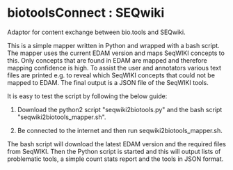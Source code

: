 # biotoolsConnect : SEQwiki
Adaptor for content exchange between bio.tools and SEQwiki.

This is a simple mapper written in Python and wrapped with a bash script. The mapper uses the current EDAM version and maps SeqWIKI concepts to this. Only concepts that are found in EDAM are mapped and therefore mapping confidence is high. To assist the user and annotators various text files are printed e.g. to reveal which SeqWIKI concepts that could not be mapped to EDAM. The final output is a JSON file of the SeqWIKI tools.

It is easy to test the script by following the below guide:

1. Download the python2 script "seqwiki2biotools.py" and the bash script "seqwiki2biotools_mapper.sh".

2. Be connected to the internet and then run seqwiki2biotools_mapper.sh.

The bash script will download the latest EDAM version and the required files from SeqWIKI. Then the Python script is started and this will output lists of problematic tools, a simple count stats report and the tools in JSON format.


